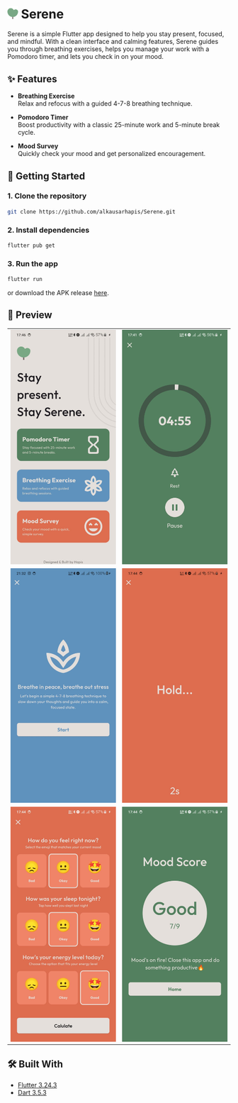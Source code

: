 # <img src="https://github.com/alkausarhapis/Serene/blob/master/assets/images/fill-logo.png?raw=true" alt="Serene Logo" width="24"/> Serene

Serene is a simple Flutter app designed to help you stay present, focused, and mindful. With a clean interface and calming features, Serene guides you through breathing exercises, helps you manage your work with a Pomodoro timer, and lets you check in on your mood.

## ✨ Features

- **Breathing Exercise**  
  Relax and refocus with a guided 4-7-8 breathing technique.

- **Pomodoro Timer**  
  Boost productivity with a classic 25-minute work and 5-minute break cycle.

- **Mood Survey**  
  Quickly check your mood and get personalized encouragement.

## 🚀 Getting Started

### 1. Clone the repository

```sh
git clone https://github.com/alkausarhapis/Serene.git
```

### 2. Install dependencies

```sh
flutter pub get
```

### 3. Run the app

```sh
flutter run
```

or download the APK release [here](https://drive.google.com/file/d/14XKHR6vss4Z-pj5iqZmZ-QZE_Lj5IkI6/view?usp=sharing).

## 📱 Preview

<table>
<tr>
<td>
<img src="https://github.com/alkausarhapis/Serene/blob/master/screenshots/home_mobile.jpg?raw=true" alt="Home"/>
</td>
<td>
<img src="https://github.com/alkausarhapis/Serene/blob/master/screenshots/pomodoro_mobile.jpg?raw=true" alt="Pomodoro"/>
</td>
</tr>

<tr>
<td> 
<img src="https://github.com/alkausarhapis/Serene/blob/master/screenshots/breathe_exercise_mobile.jpg?raw=true" alt="Home"/>
</td>

<td>
<img src="https://github.com/alkausarhapis/Serene/blob/master/screenshots/breathe_exercise_mobile_2.jpg?raw=true" alt="Breathe Exercise"/>
</td>
</tr>

<tr>
<td>
<img src="https://github.com/alkausarhapis/Serene/blob/master/screenshots/mood_survey_mobile.jpg?raw=true" alt="Mood Survey"/>
</td>

<td>
<img src="https://github.com/alkausarhapis/Serene/blob/master/screenshots/mood_result_mobile.jpg?raw=true" alt="Mood Result"/>
</td>
</tr>
</table>

## 🛠️ Built With

- [Flutter 3.24.3](https://flutter.dev/)
- [Dart 3.5.3](https://dart.dev/)
